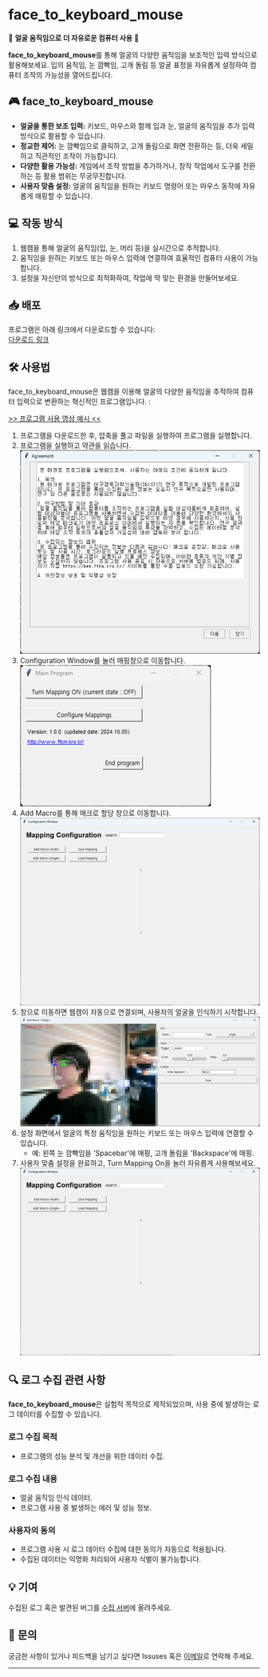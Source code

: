 # face_to_keyboard_mouse

🚀 **얼굴 움직임으로 더 자유로운 컴퓨터 사용** 🚀

**face_to_keyboard_mouse**를 통해 얼굴의 다양한 움직임을 보조적인 입력 방식으로 활용해보세요. 입의 움직임, 눈 깜빡임, 고개 돌림 등 얼굴 표정을 자유롭게 설정하여 컴퓨터 조작의 가능성을 열어드립니다.

## 🎮 face_to_keyboard_mouse

- **얼굴을 통한 보조 입력:** 키보드, 마우스와 함께 입과 눈, 얼굴의 움직임을 추가 입력 방식으로 활용할 수 있습니다.
- **정교한 제어:** 눈 깜빡임으로 클릭하고, 고개 돌림으로 화면 전환하는 등, 더욱 세밀하고 직관적인 조작이 가능합니다.
- **다양한 활용 가능성:** 게임에서 조작 방법을 추가하거나, 창작 작업에서 도구를 전환하는 등 활용 범위는 무궁무진합니다.
- **사용자 맞춤 설정:** 얼굴의 움직임을 원하는 키보드 명령어 또는 마우스 동작에 자유롭게 매핑할 수 있습니다.

## 💻 작동 방식

1. 웹캠을 통해 얼굴의 움직임(입, 눈, 머리 등)을 실시간으로 추적합니다.
2. 움직임을 원하는 키보드 또는 마우스 입력에 연결하여 효율적인 컴퓨터 사용이 가능합니다.
3. 설정을 자신만의 방식으로 최적화하여, 작업에 딱 맞는 환경을 만들어보세요.

## 📥 배포

프로그램은 아래 링크에서 다운로드할 수 있습니다:  
[다운로드 링크](https://drive.google.com/file/d/19kX168vwBzyVcHjRToardy2uMyNJ9iIN/view?usp=sharing)

## 🛠 사용법

face_to_keyboard_mouse은 웹캠을 이용해 얼굴의 다양한 움직임을 추적하여 컴퓨터 입력으로 변환하는 혁신적인 프로그램입니다. :

[>> 프로그램 사용 영상 예시 <<](https://youtu.be/lVHixxnxxb8)

1. 프로그램을 다운로드한 후, 압축을 풀고 파일을 실행하여 프로그램을 실행합니다.  
2. 프로그램을 실행하고 약관을 읽습니다.  
![](Assets/Agreement.png)  
3. Configuration Window를 눌러 매핑창으로 이동합니다.  
![](Assets/Main_Program.png)  
4. Add Macro를 통해 매크로 할당 창으로 이동합니다.  
![](Assets/Configuration_Window.png)  
5. 창으로 이동하면 웹캠이 자동으로 연결되며, 사용자의 얼굴을 인식하기 시작합니다.  
![](Assets/Add_Macro.png)  
6. 설정 화면에서 얼굴의 특정 움직임을 원하는 키보드 또는 마우스 입력에 연결할 수 있습니다.  
   - 예: 왼쪽 눈 깜빡임을 'Spacebar'에 매핑, 고개 돌림을 'Backspace'에 매핑.  
7. 사용자 맞춤 설정을 완료하고, Turn Mapping On을 눌러 자유롭게 사용해보세요.  
![](Assets/Configuration_Window.png)   


## 🔍 로그 수집 관련 사항

**face_to_keyboard_mouse**은 실험적 목적으로 제작되었으며, 사용 중에 발생하는 로그 데이터를 수집할 수 있습니다.

### 로그 수집 목적
- 프로그램의 성능 분석 및 개선을 위한 데이터 수집.
<!-- - 사용자 피드백을 통해 사용자 경험을 최적화. -->

### 로그 수집 내용
- 얼굴 움직임 인식 데이터.
- 프로그램 사용 중 발생하는 에러 및 성능 정보.

### 사용자의 동의
- 프로그램 사용 시 로그 데이터 수집에 대한 동의가 자동으로 적용됩니다.
- 수집된 데이터는 익명화 처리되어 사용자 식별이 불가능합니다.

## 💡 기여

수집된 로그 혹은 발견된 버그를 [수집 서버](http://www.ftkm.kro.kr/)에 올려주세요. 

## 📧 문의

궁금한 사항이 있거나 피드백을 남기고 싶다면 Issuses 혹은 [이메일](mailto:yumyji@dgist.ac.kr)로 연락해 주세요.

---